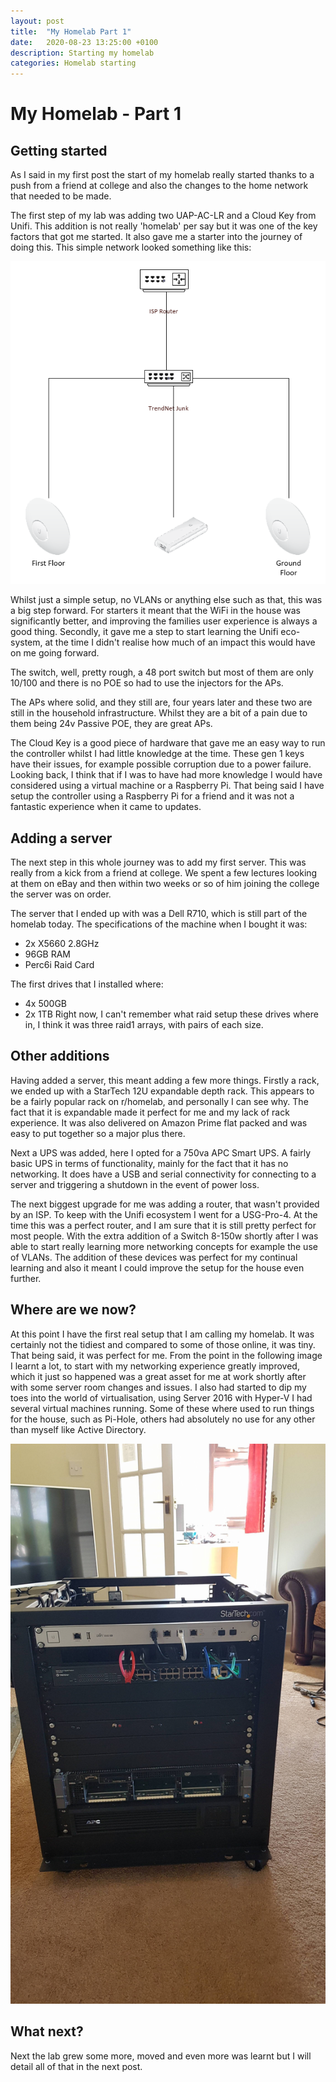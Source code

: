 ```yaml
---
layout: post
title:  "My Homelab Part 1"
date:   2020-08-23 13:25:00 +0100
description: Starting my homelab
categories: Homelab starting 
---
```


# My Homelab - Part 1

## Getting started
As I said in my first post the start of my homelab really started thanks to a push from a friend at college and also the changes to the home network that needed to be made. 

The first step of my lab was adding two UAP-AC-LR and a Cloud Key from Unifi. This addition is not really 'homelab' per say but it was one of the key factors that got me started. It also gave me a starter into the journey of doing this.
This simple network looked something like this:

![](../assets/SimpleNet.png)

Whilst just a simple setup, no VLANs or anything else such as that, this was a big step forward. For starters it meant that the WiFi in the house was significantly better, and improving the families user experience is always a good thing. 
Secondly, it gave me a step to start learning the Unifi eco-system, at the time I didn't realise how much of an impact this would have on me going forward. 

The switch, well, pretty rough, a 48 port switch but most of them are only 10/100 and there is no POE so had to use the injectors for the APs.

The APs where solid, and they still are, four years later and these two are still in the household infrastructure. Whilst they are a bit of a pain due to them being 24v Passive POE, they are great APs. 

The Cloud Key is a good piece of hardware that gave me an easy way to run the controller whilst I had little knowledge at the time. These gen 1 keys have their issues, for example possible corruption due to a power failure. 
Looking back, I think that if I was to have had more knowledge I would have considered using a virtual machine or a Raspberry Pi. That being said I have setup the controller using a Raspberry Pi for a friend and it was not a fantastic experience when it came to updates. 

## Adding a server 
The next step in this whole journey was to add my first server. This was really from a kick from a friend at college. We spent a few lectures looking at them on eBay and then within two weeks or so of him joining the college the server was on order. 

The server that I ended up with was a Dell R710, which is still part of the homelab today. 
The specifications of the machine when I bought it was:

* 2x X5660 2.8GHz
* 96GB RAM
* Perc6i Raid Card

The first drives that I installed where:
* 4x 500GB
* 2x 1TB
Right now, I can't remember what raid setup these drives where in, I think it was three raid1 arrays, with pairs of each size.

## Other additions 
Having added a server, this meant adding a few more things. Firstly a rack, we ended up with a StarTech 12U expandable depth rack. This appears to be a fairly popular rack on r/homelab, and personally I can see why. The fact that it is expandable made it perfect for me and my lack of rack experience. It was also delivered on Amazon Prime flat packed and was easy to put together so a major plus there. 

Next a UPS was added, here I opted for a 750va APC Smart UPS. A fairly basic UPS in terms of functionality, mainly for the fact that it has no networking. It does have a USB and serial connectivity for connecting to a server and triggering a shutdown in the event of power loss. 

The next biggest upgrade for me was adding a router, that wasn't provided by an ISP. To keep with the Unifi ecosystem I went for a USG-Pro-4. At the time this was a perfect router, and I am sure that it is still pretty perfect for most people. 
With the extra addition of a Switch 8-150w shortly after I was able to start really learning more networking concepts for example the use of VLANs. 
The addition of these devices was perfect for my continual learning and also it meant I could improve the setup for the house even further. 

## Where are we now?
At this point I have the first real setup that I am calling my homelab. It was certainly not the tidiest and compared to some of those online, it was tiny. That being said, it was perfect for me. From the point in the following image I learnt a lot, to start with my networking experience greatly improved, which it just so happened was a great asset for me at work shortly after with some server room changes and issues. I also had started to dip my toes into the world of virtualisation, using Server 2016 with Hyper-V I had several virtual machines running. Some of these where used to run things for the house, such as Pi-Hole, others had absolutely no use for any other than myself like Active Directory. 

![](../assets/SimpleRack.jpg)

## What next?
Next the lab grew some more, moved and even more was learnt but I will detail all of that in the next post.